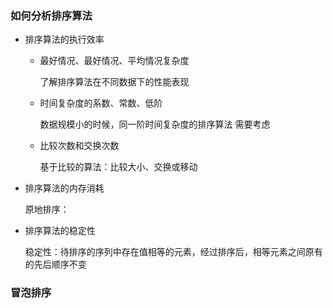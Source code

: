 ### 如何分析排序算法

- 排序算法的执行效率
  
  - 最好情况、最好情况、平均情况复杂度
  
    了解排序算法在不同数据下的性能表现
  
  - 时间复杂度的系数、常数、低阶
  
    数据规模小的时候，同一阶时间复杂度的排序算法 需要考虑
  
  - 比较次数和交换次数
  
    基于比较的算法：比较大小、交换或移动
  
- 排序算法的内存消耗

  原地排序：

- 排序算法的稳定性

  稳定性：待排序的序列中存在值相等的元素，经过排序后，相等元素之间原有的先后顺序不变

### 冒泡排序

